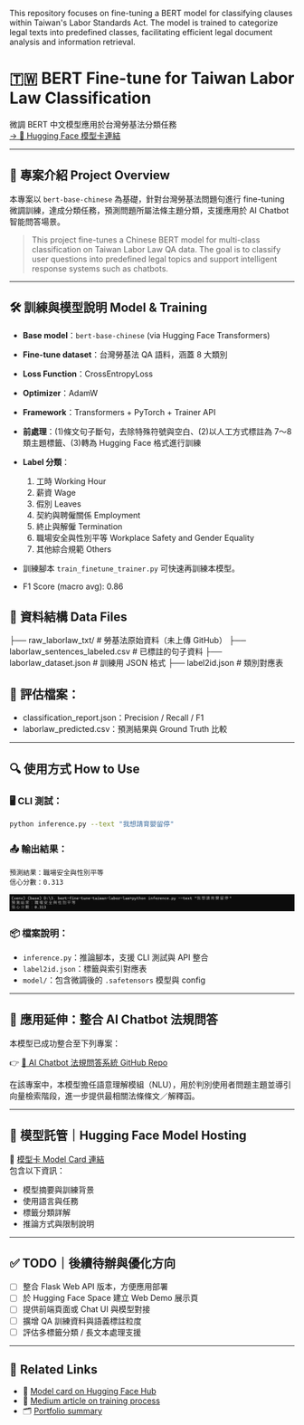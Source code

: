 This repository focuses on fine-tuning a BERT model for classifying clauses within Taiwan's Labor Standards Act. The model is trained to categorize legal texts into predefined classes, facilitating efficient legal document analysis and information retrieval.

# 🇹🇼 BERT Fine-tune for Taiwan Labor Law Classification  
微調 BERT 中文模型應用於台灣勞基法分類任務  
[→ 🔗 Hugging Face 模型卡連結](https://huggingface.co/DEBBY-YEH/finetuned-laborlaw-bert)

---

## 📘 專案介紹 Project Overview

本專案以 `bert-base-chinese` 為基礎，針對台灣勞基法問題句進行 fine-tuning 微調訓練，達成分類任務，預測問題所屬法條主題分類，支援應用於 AI Chatbot 智能問答場景。

> This project fine-tunes a Chinese BERT model for multi-class classification on Taiwan Labor Law QA data. The goal is to classify user questions into predefined legal topics and support intelligent response systems such as chatbots.

---

## 🛠 訓練與模型說明 Model & Training

- **Base model**：`bert-base-chinese` (via Hugging Face Transformers)
- **Fine-tune dataset**：台灣勞基法 QA 語料，涵蓋 8 大類別
- **Loss Function**：CrossEntropyLoss
- **Optimizer**：AdamW
- **Framework**：Transformers + PyTorch + Trainer API
- **前處理**：(1)條文句子斷句，去除特殊符號與空白、(2)以人工方式標註為 7～8 類主題標籤、(3)轉為 Hugging Face 格式進行訓練
- **Label 分類**：
  1. 工時 Working Hour
  2. 薪資 Wage
  3. 假別 Leaves
  4. 契約與聘僱關係 Employment
  5. 終止與解僱 Termination
  6. 職場安全與性別平等 Workplace Safety and Gender Equality
  7. 其他綜合規範 Others
  
- 訓練腳本 `train_finetune_trainer.py` 可快速再訓練本模型。
- F1 Score (macro avg): 0.86

## 🧾 資料結構 Data Files
  ├── raw_laborlaw_txt/              # 勞基法原始資料（未上傳 GitHub）
  ├── laborlaw_sentences_labeled.csv # 已標註的句子資料
  ├── laborlaw_dataset.json          # 訓練用 JSON 格式
  ├── label2id.json                  # 類別對應表

## 📂 評估檔案：
- classification_report.json：Precision / Recall / F1
- laborlaw_predicted.csv：預測結果與 Ground Truth 比較
---

## 🔍 使用方式 How to Use

### 🖥 CLI 測試：  
```bash
python inference.py --text "我想請育嬰留停"
```

### 📤 輸出結果：
```
預測結果：職場安全與性別平等
信心分數：0.313
```
![](./demo_output.png)

### 📦 檔案說明：
- `inference.py`：推論腳本，支援 CLI 測試與 API 整合
- `label2id.json`：標籤與索引對應表
- `model/`：包含微調後的 `.safetensors` 模型與 config

---

## 🤖 應用延伸：整合 AI Chatbot 法規問答

本模型已成功整合至下列專案：

👉 [🔗 AI Chatbot 法規問答系統 GitHub Repo](https://github.com/HUEI-JYUN-DEBBY-YEH/AI_Chatbot)

在該專案中，本模型擔任語意理解模組（NLU），用於判別使用者問題主題並導引向量檢索階段，進一步提供最相關法條條文／解釋函。

---

## 🧠 模型託管｜Hugging Face Model Hosting

🔗 [模型卡 Model Card 連結](https://huggingface.co/DEBBY-YEH/finetuned-laborlaw-bert)  
包含以下資訊：
- 模型摘要與訓練背景
- 使用語言與任務
- 標籤分類詳解
- 推論方式與限制說明

---

## ✅ TODO｜後續待辦與優化方向

- [ ] 整合 Flask Web API 版本，方便應用部署
- [ ] 於 Hugging Face Space 建立 Web Demo 展示頁
- [ ] 提供前端頁面或 Chat UI 與模型對接
- [ ] 擴增 QA 訓練資料與語義標註粒度
- [ ] 評估多標籤分類 / 長文本處理支援

---

## 🔗 Related Links
- 🤖 [Model card on Hugging Face Hub](https://huggingface.co/HUEI-JYUN-DEBBY-YEH/bert-labor-law-classifier)
- 📂 [Medium article on training process](https://medium.com/@debby.yeh1994)
- 🗂 [Portfolio summary](https://mango-mapusaurus-5df.notion.site/Debby-Yeh-NLP-Application-Engineer-Portfolio-1ca5118474d2801caa58de564fb53e38?pvs=4)
